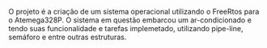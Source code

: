 O projeto é a criação de um sistema operacional utilizando o FreeRtos para o Atemega328P. O sistema em questão embarcou 
um ar-condicionado e tendo suas funcionalidade e tarefas implemetado, utilizando pipe-line, semáforo  e entre outras estruturas.
